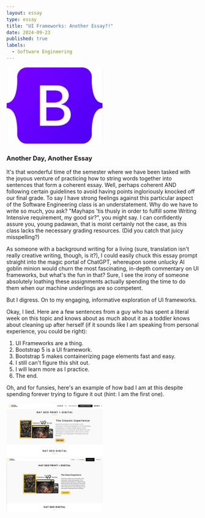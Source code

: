 ```yaml
---
layout: essay
type: essay
title: "UI Frameworks: Another Essay?!"
date: 2024-09-23
published: true
labels:
  - Software Engineering
---
```

<img src="../img/bootstrap5.png" width=50%>

### Another Day, Another Essay

It's that wonderful time of the semester where we have been tasked with the joyous venture of practicing how to string words together into sentences that form a coherent essay. Well, perhaps coherent AND following certain guidelines to avoid having points ingloriously knocked off our final grade. To say I have strong feelings against this particular aspect of the Software Engineering class is an understatement. Why do we have to write so much, you ask? "Mayhaps 'tis thusly in order to fulfill some Writing Intensive requirement, my good sir?", you might say. I can confidently assure you, young padawan, that is moist certainly not the case, as this class lacks the necessary grading resources. (Did you catch that juicy misspelling?)

As someone with a background writing for a living (sure, translation isn't really creative writing, though, is it?), I could easily chuck this essay prompt straight into the magic portal of ChatGPT, whereupon some unlucky AI goblin minion would churn the most fascinating, in-depth commentary on UI frameworks, but what's the fun in that? Sure, I see the irony of someone absolutely loathing these assignments actually spending the time to do them when our machine underlings are so competent.

But I digress. On to my engaging, informative exploration of UI frameworks.

Okay, I lied. Here are a few sentences from a guy who has spent a literal week on this topic and knows about as much about it as a toddler knows about cleaning up after herself (if it sounds like I am speaking from personal experience, you could be right):

1. UI Frameworks are a thing.
2. Bootstrap 5 is a UI framework.
3. Bootstrap 5 makes containerizing page elements fast and easy.
4. I still can't figure this shit out.
5. I will learn more as I practice.
6. The end.

Oh, and for funsies, here's an example of how bad I am at this despite spending forever trying to figure it out (hint: I am the first one).

<img src="../img/NatGeo_mine.png" width=50%>
<img src="../img/NatGeo_OG.png" width=50%>


